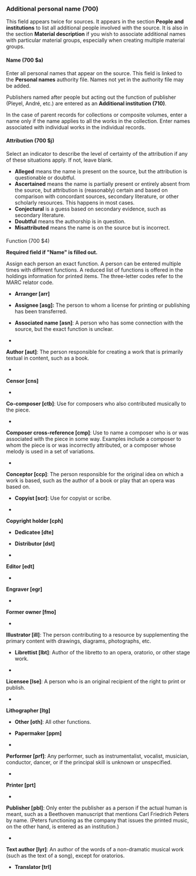### Additional personal name (700)  

This field appears twice for sources. It appears in the section **People and institutions** to list all additional people involved with the source. It is also in the section **Material description** if you wish to associate additional names with particular material groups, especially when creating multiple material groups.

#### Name (700 $a) 

Enter all personal names that appear on the source. This field is linked to the **Personal names** authority file. Names not yet in the authority file may be added.&nbsp;

Publishers named after people but acting out the function of publisher (Pleyel, André, etc.) are entered as an **Additional institution (710)**.

In the case of parent records for collections or composite volumes, enter a name only if the name applies to all the works in the collection. Enter names associated with individual works in the individual records.

#### Attribution (700 $j) 

Select an indicator to describe the level of certainty of the attribution if any of these situations apply. If not, leave blank.

- **Alleged** means the name is present on the source, but&nbsp;the attribution is questionable or doubtful.
- **Ascertained** means the name is partially present or entirely absent from the source, but attribution is (reasonably) certain and based on comparison with concordant sources, secondary literature, or other scholarly resources. This happens in most cases.
- **Conjectural** is a guess based on secondary evidence, such as secondary literature. 
- **Doubtful** means the authorship is in question. 
- **Misattributed** means the name is on the source but is incorrect. 

####   
Function (700 $4) 

**Required field if "Name" is filled out.**

Assign each person an exact function. A person can be entered multiple times with different functions. A reduced list of functions is offered in the holdings information for printed items. The three-letter codes refer to the MARC relator code.

- **Arranger [arr]**

- **Assignee [asg]:** The person to whom a license for printing or publishing has been transferred.

- **Associated name [asn]**: A person who has some connection with the source, but the exact function is unclear.
- 

**Author [aut]**: The person responsible for creating a work that is primarily textual in content, such as a book.

- 

**Censor [cns]**

- 

**Co-composer [ctb]**: Use for composers who also contributed musically to the piece.

- 

**Composer cross-reference [cmp]**: Use to name a composer who is or was associated with the piece in some way. Examples include a composer to whom the piece is or was incorrectly attributed, or a composer whose melody is used in a set of variations.

- 

**Conceptor [ccp]**: The person responsible for the original idea on which a work is based, such as the author of a book or play that an opera was based on.

- **Copyist [scr]**: Use for copyist or scribe.

- 

**Copyright holder [cph]**

- **Dedicatee [dte]**

- **Distributor [dst]**  
- 

**Editor [edt]**

- 

**Engraver [egr]**

- 

**Former owner [fmo]**

- 

**Illustrator [ill]**: The person contributing to a resource by supplementing the primary content with drawings, diagrams, photographs, etc.

- **Librettist [lbt]**: Author of the libretto to an opera, oratorio, or other stage work.

- 

**Licensee [lse]**: A person who is an original recipient of the right to print or publish.

- 

**Lithographer [ltg]**

- **Other [oth]**: All other functions.   

- **Papermaker [ppm]**  
- 

**Performer [prf]**: Any performer, such as instrumentalist, vocalist, musician, conductor, dancer, or if the principal skill is unknown or unspecified.

- 

**Printer [prt]**

- 

**Publisher [pbl]**: Only enter the publisher as a person if the actual human is meant, such as a Beethoven manuscript that mentions Carl Friedrich Peters by name. (Peters functioning as the company that issues the printed music, on the other hand, is entered as an institution.)

- 

**Text author [lyr]**: An author of the words of a non-dramatic musical work (such as the text of a song), except for oratorios.

- **Translator [trl]**